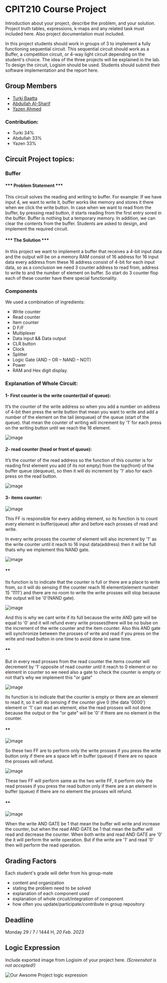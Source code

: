 # CPIT210 Course Project
Introduction about your project, describe the problem, and your solution. Project truth tables, expressions, k-maps and any related task must included here. Also project documentation must included.

In this project students should work in groups of 3 to implement a fully functioning sequential circuit. This sequential circuit should work as a Buffer, a competition circuit, or 4-way light circuit depending on the student's choice. The idea of the three projects will be explained in the lab. To design the circuit, Logisim should be used. Students should submit their software implementation and the report here. 

## Group Members
[comment]: <> (each group memeber should write his first, middle and last name with link to his GitHub account)
- [Turki Baatta](https://github.com/TurkiBaatta)
- [Abdullah Al-Sharif](https://github.com/Abdullahalsharif21)
- [Yazen Ahmed](https://github.com/Yzn80)

[comment]: <> (Students should include the contribution percentage of each group member.)
[comment]: <> (Example:)
### Contribution:
- Turki 34%
- Abdullah 33%
- Yazen 33%

## Circuit Project topics:

[comment]: <> (Choose one of the following, your choice need to be accepted by Instructor)

### Buffer
#### *** Problem Statement ***
This circuit solves the reading and writing to buffer. For example: If we have input 4, we want to write it, buffer works like memory and stores it there when we click the write button. In case when we want to read from the buffer, by pressing read button, it starts reading from the first entry sored in the buffer. Buffer is nothing but a temporary memory. In addition, we can clear the contents from the buffer. Students are asked to design, and implement the required circuit.

#### *** The Solution ***
In this project we want to implement a buffer that receives a 4-bit input data and the output will be on a memory RAM consist of 16 address for 16 input data every address from these 16 address consist of 4-bit for each input data, so as a conclusion we need 3 counter address to read from, address to write to and the number of element on buffer. So start do 3 counter flop each of these counter have there special functionality.

### Components

We used a combination of ingredients:
- Write counter
- Read counter
- Item counter
- D F/F
- Multiplexer
- Data input && Data output
- CLR button
- Clock
- Splitter
- Logic Gate (AND – OR – NAND – NOT)
- Power
- RAM and Hex digit display.

### Explanation of Whole Circuit:
#### 1- First counter is the write counter(tail of queue):
It’s the counter of the write address so when you add a number on address of 4-bit then press the write button that mean you want to write and add a number of the element on the tail (enqueue)  of the queue (start of the queue). that mean the counter of writing will increment by '1' for each press on the writing button until we reach the 16 element.

![image](https://user-images.githubusercontent.com/77943208/219878508-5e59dd6f-7f96-4ff1-b6b3-90ea7e03f797.png)

#### 2- read counter (head or front of queue):
It’s the counter of the read address so the function of this counter is for reading first element you add (if its not empty) from the top(front) of the buffer queue (dequeue), so then it will do increment by '1' also for each press on the read button.

![image](https://user-images.githubusercontent.com/77943208/219878603-796197d1-d9dc-41a1-9a27-b8c17413e33d.png)

#### 3- items counter:
![image](https://user-images.githubusercontent.com/77943208/219879631-8035ff24-296a-4d6f-b534-fb4f58dff90c.png)

This FF is responsible for every adding element, so its function is to count every element in buffer(queue) after and before each prosses of read and write.

In every write prosses the counter of element will also increment by '1' as the write counter until it reach to 16 input data(address) then it will be full thats why we implement this NAND gate.

![image](https://user-images.githubusercontent.com/77943208/219879790-7a5a57f5-5afb-45f7-b275-d6cc23aa8d9c.png)

#### **

Its function is to indicate that the counter is full or there are a place to write from, so it will do sensing if the counter reach 16 element(element number 15 '1111') and there are no room to write the write prosses will stop because the output will be '0'(NAND gate).

![image](https://user-images.githubusercontent.com/77943208/219882170-28781e0c-ec47-4406-a3bd-a189f35d30d9.png)

And this is why we cant write if its full because the write AND gate will be equal to '0' and it will refund every write prosses(there will be no bulse on the increment of the write counter and the item counter. Also this AND gate will synchronize between the prosses of write and read if you press on the write and read button in one time to avoid done in same time.

#### **
But in every read prosses from the read counter the items counter will decrement by '1' opposite of read counter until it reach to 0 element or no element in counter so we need also a gate to check the counter is empty or not that’s why we implement this "or gate"

![image](https://user-images.githubusercontent.com/77943208/219882454-6b6e3cf0-d855-4365-8c8c-e05960c1249c.png)

Its function is to indicate that the counter is empty or there are an element to read it, so it will do sensing if the counter give 0 (the data '0000') element or '1' can read an element, else the read prosses will not done because the output or the "or gate" will be '0' if there are no element in the counter.

#### **

![image](https://user-images.githubusercontent.com/77943208/219882625-7b756d82-398f-4f04-b9b2-280194aa2fe2.png)

So these two FF are to perform only the write prosses if you press the write button only if there are a space left in buffer (queue) if there are no space the prosses will refund. 

![image](https://user-images.githubusercontent.com/77943208/219882662-58c3544c-7526-415f-b202-029d5334b976.png)

These two FF will perform same as the two write FF, it perform only the read prosses if you press the read button only if there are a an element in buffer (queue) if there are no element the prosses will refund.

#### **

![image](https://user-images.githubusercontent.com/77943208/219883005-13805344-5748-4871-817a-6347e790e7e8.png)

When the write AND GATE be 1 that mean the buffer will write and increase the counter, but when the read AND GATE be 1 that mean the buffer will read and decrease the counter.
When both write and read AND GATE are '0' the it will perform the write operation. But if the write are '1' and read '0' then will perform the read operation.

## Grading Factors
Each student's grade will defer from his group-mate 
- content and organization
- stating the problem need to be solved
- explanation of each component used
- explanation of whole circuit/integration of component
- how often you update/participate/contribute in group repository

## Deadline
Monday 29 / 7 / 1444 H, *20 Feb. 2023*

## Logic Expression
Include exported image from Logisim of your project here. *(Screenshot is not accepted!)*

![Our Awsome Project logic expression](/images/logic-expression.png)

